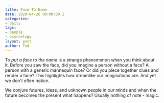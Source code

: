 ```yaml
---
title: Face To Name
date: 2020-04-26 00:00:00 Z
categories:
- daily
tags:
- people
- psychology
layout: post
author: Ted
---
```


To _put a face to the name_ is a strange phenomenon when you think about it. Before you saw the face, did you imagine a person without a face? A person with a generic mannequin face? Or did you piece together clues and render a face? This highlights how dreamlike our imaginations are. And yet we don't often notice.

We conjure futures, ideas, and unknown people in our minds and when the future becomes the present what happens? Usually nothing of note - magic.
